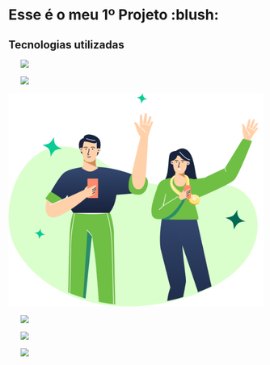 <h1> Esse é o meu 1º Projeto :blush:</h1>
<h2> Tecnologias utilizadas </h2>
<ol>
<p><img src="https://img.shields.io/badge/HTML5-E34F26?style=for-the-badge&logo=html5&logoColor=white"</p>
<p><img src="https://img.shields.io/badge/CSS3-1572B6?style=for-the-badge&logo=css3&logoColor=white"</p>
</ol>
<img src="https://github.com/CarlosH3nrique/Desafio-01/blob/main/img/(Positive)%20Congratulation%20You%20get%2040%20point%20for%20your%20ride.png?raw=true">

<ol>
<p><a href="https://www.linkedin.com/in/carlos-henrique-guabiraba-dos-santos-8a6ab01b9/"><img src="https://img.shields.io/badge/Gmail-D14836?style=for-the-badge&logo=gmail&logoColor=white"</p>
<p><img src="https://img.shields.io/badge/WhatsApp-25D366?style=for-the-badge&logo=whatsapp&logoColor=white"</p>
<p><img src="https://img.shields.io/badge/LinkedIn-0077B5?style=for-the-badge&logo=linkedin&logoColor=white"</p></a>
</ol>
